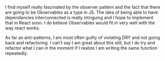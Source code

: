 I find myself really fascinated by the observer pattern and the fact that there are going to be Observables as a type in JS. The idea of being able to have dependancies interconnected is really intriguing and I hope to implement that in React soon. I do believe Observables would fit in very well with the way react works.

As far as anti-patterns, I am most often guilty of violating DRY and not going back and refactoring. I can't say I am great about this still, but I do try and refactor what I can in the moment if I realize I am writing the same function repeatedly.